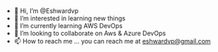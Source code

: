 - 👋 Hi, I’m @Eshwardvp
- 👀 I’m interested in learning new things
- 🌱 I’m currently learning AWS DevOps
- 💞️ I’m looking to collaborate on Aws & Azure DevOps
- 📫 How to reach me ...
 you can reach me at eshwardvp@gmail.com

<!---
Eshwardvp/Eshwardvp is a ✨ special ✨ repository because its `README.md` (this file) appears on your GitHub profile.
You can click the Preview link to take a look at your changes.
--->
